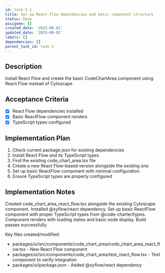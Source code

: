 ```yaml
---
id: task-3.1
title: Set up React Flow dependencies and basic component structure
status: Done
assignee: []
created_date: '2025-08-02'
updated_date: '2025-08-02'
labels: []
dependencies: []
parent_task_id: task-3
---
```


## Description

Install React Flow and create the basic CodeChartArea component using React Flow instead of Cytoscape

## Acceptance Criteria

- [x] React Flow dependencies installed
- [x] Basic ReactFlow component renders
- [x] TypeScript types configured

## Implementation Plan

1. Check current package.json for existing dependencies
2. Install React Flow and its TypeScript types
3. Find the existing code_chart_area.tsx file
4. Create a new React Flow-based version alongside the existing one
5. Set up basic ReactFlow component with minimal configuration
6. Ensure TypeScript types are properly configured

## Implementation Notes

Created code_chart_area_react_flow.tsx alongside the existing Cytoscape component. Installed @xyflow/react dependency. Set up basic ReactFlow component with proper TypeScript types from @code-charter/types. Component renders with loading states and basic node display. Build passes successfully.

Key files created/modified:
- packages/ui/src/components/code_chart_area/code_chart_area_react_flow.tsx - New React Flow component
- packages/ui/src/components/code_chart_area/test_react_flow.tsx - Test component to verify integration
- packages/ui/package.json - Added @xyflow/react dependency
